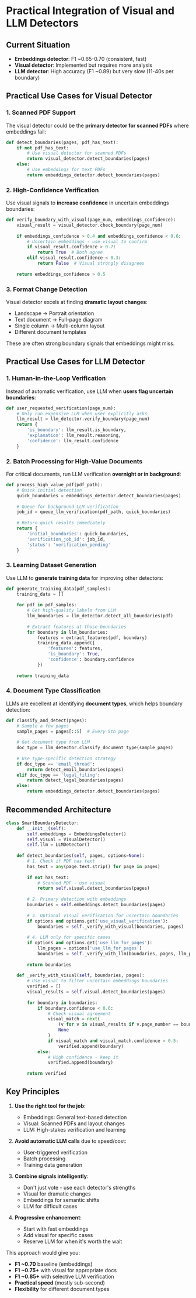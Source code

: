 # Practical Integration of Visual and LLM Detectors

## Current Situation

- **Embeddings detector**: F1 ~0.65-0.70 (consistent, fast)
- **Visual detector**: Implemented but requires more analysis
- **LLM detector**: High accuracy (F1 ~0.89) but very slow (11-40s per boundary)

## Practical Use Cases for Visual Detector

### 1. Scanned PDF Support
The visual detector could be the **primary detector for scanned PDFs** where embeddings fail:

```python
def detect_boundaries(pages, pdf_has_text):
    if not pdf_has_text:
        # Use visual detector for scanned PDFs
        return visual_detector.detect_boundaries(pages)
    else:
        # Use embeddings for text PDFs
        return embeddings_detector.detect_boundaries(pages)
```

### 2. High-Confidence Verification
Use visual signals to **increase confidence** in uncertain embeddings boundaries:

```python
def verify_boundary_with_visual(page_num, embeddings_confidence):
    visual_result = visual_detector.check_boundary(page_num)
    
    if embeddings_confidence > 0.4 and embeddings_confidence < 0.6:
        # Uncertain embeddings - use visual to confirm
        if visual_result.confidence > 0.7:
            return True  # Both agree
        elif visual_result.confidence < 0.3:
            return False  # Visual strongly disagrees
    
    return embeddings_confidence > 0.5
```

### 3. Format Change Detection
Visual detector excels at finding **dramatic layout changes**:
- Landscape → Portrait orientation
- Text document → Full-page diagram
- Single column → Multi-column layout
- Different document templates

These are often strong boundary signals that embeddings might miss.

## Practical Use Cases for LLM Detector

### 1. Human-in-the-Loop Verification
Instead of automatic verification, use LLM when **users flag uncertain boundaries**:

```python
def user_requested_verification(page_num):
    # Only run expensive LLM when user explicitly asks
    llm_result = llm_detector.verify_boundary(page_num)
    return {
        'is_boundary': llm_result.is_boundary,
        'explanation': llm_result.reasoning,
        'confidence': llm_result.confidence
    }
```

### 2. Batch Processing for High-Value Documents
For critical documents, run LLM verification **overnight or in background**:

```python
def process_high_value_pdf(pdf_path):
    # Quick initial detection
    quick_boundaries = embeddings_detector.detect_boundaries(pages)
    
    # Queue for background LLM verification
    job_id = queue_llm_verification(pdf_path, quick_boundaries)
    
    # Return quick results immediately
    return {
        'initial_boundaries': quick_boundaries,
        'verification_job_id': job_id,
        'status': 'verification_pending'
    }
```

### 3. Learning Dataset Generation
Use LLM to **generate training data** for improving other detectors:

```python
def generate_training_data(pdf_samples):
    training_data = []
    
    for pdf in pdf_samples:
        # Get high-quality labels from LLM
        llm_boundaries = llm_detector.detect_all_boundaries(pdf)
        
        # Extract features at those boundaries
        for boundary in llm_boundaries:
            features = extract_features(pdf, boundary)
            training_data.append({
                'features': features,
                'is_boundary': True,
                'confidence': boundary.confidence
            })
    
    return training_data
```

### 4. Document Type Classification
LLMs are excellent at identifying **document types**, which helps boundary detection:

```python
def classify_and_detect(pages):
    # Sample a few pages
    sample_pages = pages[::5]  # Every 5th page
    
    # Get document type from LLM
    doc_type = llm_detector.classify_document_type(sample_pages)
    
    # Use type-specific detection strategy
    if doc_type == 'email_thread':
        return detect_email_boundaries(pages)
    elif doc_type == 'legal_filing':
        return detect_legal_boundaries(pages)
    else:
        return embeddings_detector.detect_boundaries(pages)
```

## Recommended Architecture

```python
class SmartBoundaryDetector:
    def __init__(self):
        self.embeddings = EmbeddingsDetector()
        self.visual = VisualDetector()
        self.llm = LLMDetector()
    
    def detect_boundaries(self, pages, options=None):
        # 1. Check if PDF has text
        has_text = any(page.text.strip() for page in pages)
        
        if not has_text:
            # Scanned PDF - use visual
            return self.visual.detect_boundaries(pages)
        
        # 2. Primary detection with embeddings
        boundaries = self.embeddings.detect_boundaries(pages)
        
        # 3. Optional visual verification for uncertain boundaries
        if options and options.get('use_visual_verification'):
            boundaries = self._verify_with_visual(boundaries, pages)
        
        # 4. LLM only for specific cases
        if options and options.get('use_llm_for_pages'):
            llm_pages = options['use_llm_for_pages']
            boundaries = self._verify_with_llm(boundaries, pages, llm_pages)
        
        return boundaries
    
    def _verify_with_visual(self, boundaries, pages):
        # Use visual to filter uncertain embeddings boundaries
        verified = []
        visual_results = self.visual.detect_boundaries(pages)
        
        for boundary in boundaries:
            if boundary.confidence < 0.6:
                # Check visual agreement
                visual_match = next(
                    (v for v in visual_results if v.page_number == boundary.page_number),
                    None
                )
                if visual_match and visual_match.confidence > 0.5:
                    verified.append(boundary)
            else:
                # High confidence - keep it
                verified.append(boundary)
        
        return verified
```

## Key Principles

1. **Use the right tool for the job**:
   - Embeddings: General text-based detection
   - Visual: Scanned PDFs and layout changes
   - LLM: High-stakes verification and learning

2. **Avoid automatic LLM calls** due to speed/cost:
   - User-triggered verification
   - Batch processing
   - Training data generation

3. **Combine signals intelligently**:
   - Don't just vote - use each detector's strengths
   - Visual for dramatic changes
   - Embeddings for semantic shifts
   - LLM for difficult cases

4. **Progressive enhancement**:
   - Start with fast embeddings
   - Add visual for specific cases
   - Reserve LLM for when it's worth the wait

This approach would give you:
- **F1 ~0.70** baseline (embeddings)
- **F1 ~0.75+** with visual for appropriate docs
- **F1 ~0.85+** with selective LLM verification
- **Practical speed** (mostly sub-second)
- **Flexibility** for different document types